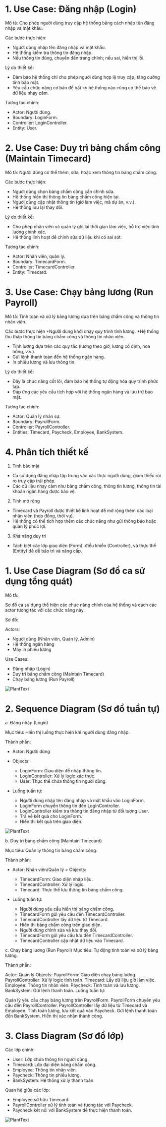 # 1. Use Case: Đăng nhập (Login)
Mô tả:
Cho phép người dùng truy cập hệ thống bằng cách nhập tên đăng nhập và mật khẩu.

Các bước thực hiện:
+ Người dùng nhập tên đăng nhập và mật khẩu.
+ Hệ thống kiểm tra thông tin đăng nhập.
+ Nếu thông tin đúng, chuyển đến trang chính; nếu sai, hiển thị lỗi.
  
Lý do thiết kế:
+ Đảm bảo hệ thống chỉ cho phép người dùng hợp lệ truy cập, tăng cường tính bảo mật.
+ Yêu cầu chức năng cơ bản để bất kỳ hệ thống nào cũng có thể bảo vệ dữ liệu nhạy cảm.
  
Tương tác chính:
+ Actor: Người dùng.
+ Boundary: LoginForm.
+ Controller: LoginController.
+ Entity: User.


# 2. Use Case: Duy trì bảng chấm công (Maintain Timecard)

Mô tả:
Người dùng có thể thêm, sửa, hoặc xem thông tin bảng chấm công.

Các bước thực hiện:
+ Người dùng chọn bảng chấm công cần chỉnh sửa.
+ Hệ thống hiển thị thông tin bảng chấm công hiện tại.
+ Người dùng cập nhật thông tin (giờ làm việc, mã dự án, v.v.).
+ Hệ thống lưu lại thay đổi.
  
Lý do thiết kế:
+ Cho phép nhân viên và quản lý ghi lại thời gian làm việc, hỗ trợ việc tính lương chính xác.
+ Hệ thống linh hoạt để chỉnh sửa dữ liệu khi có sai sót.
  
Tương tác chính:
+ Actor: Nhân viên, quản lý.
+ Boundary: TimecardForm.
+ Controller: TimecardController.
+ Entity: Timecard.


# 3. Use Case: Chạy bảng lương (Run Payroll)

Mô tả:
Tính toán và xử lý bảng lương dựa trên bảng chấm công và thông tin nhân viên.

Các bước thực hiện
+Người dùng khởi chạy quy trình tính lương.
+Hệ thống thu thập thông tin bảng chấm công và thông tin nhân viên.
+ Tính lương dựa trên các quy tắc (lương theo giờ, lương cố định, hoa hồng, v.v.).
+ Gửi lệnh thanh toán đến hệ thống ngân hàng.
+ In phiếu lương và lưu thông tin.

Lý do thiết kế:
+ Đây là chức năng cốt lõi, đảm bảo hệ thống tự động hóa quy trình phức tạp.
+ Đáp ứng các yêu cầu tích hợp với hệ thống ngân hàng và lưu trữ bảo mật.

Tương tác chính:
+ Actor: Quản lý nhân sự.
+ Boundary: PayrollForm.
+ Controller: PayrollController.
+ Entities: Timecard, Paycheck, Employee, BankSystem.


# 4. Phân tích thiết kế

1. Tính bảo mật
+ Ca sử dụng đăng nhập tập trung vào xác thực người dùng, giảm thiểu rủi ro truy cập trái phép.
+ Các dữ liệu nhạy cảm như bảng chấm công, thông tin lương, thông tin tài khoản ngân hàng được bảo vệ.
  
2. Tính mở rộng
+ Timecard và Payroll được thiết kế linh hoạt để mở rộng thêm các loại nhân viên (hợp đồng, thời vụ).
+ Hệ thống có thể tích hợp thêm các chức năng như gửi thông báo hoặc quản lý phúc lợi.
  
3. Khả năng duy trì
+ Tách biệt các lớp giao diện (Form), điều khiển (Controller), và thực thể (Entity) để dễ bảo trì và nâng cấp.



##

# 1. Use Case Diagram (Sơ đồ ca sử dụng tổng quát)

Mô tả:

  Sơ đồ ca sử dụng thể hiện các chức năng chính của hệ thống và cách các actor tương tác với các chức năng này.

Sơ đồ:

  Actors:

  + Người dùng (Nhân viên, Quản lý, Admin)
  + Hệ thống ngân hàng
  + Máy in phiếu lương
    
  Use Cases:

  + Đăng nhập (Login)
  + Duy trì bảng chấm công (Maintain Timecard)
  + Chạy bảng lương (Run Payroll)

![PlantText](https://www.planttext.com/api/plantuml/png/T991QiCm44NtEiMGLRt85KfQACsY1ZT9knVoO8dOuoB959-WwzwWQI_GRcDA5eRSmoVe5IhP3Z7OMGZ4_CVyFnhzLOU5iLpR8aiP5pRNy6HGzzVbAkJ44zJ03SmUYsR_HP3Mlq2o_YGmJVKpwz5RJjjrQIncBRjigZUmigdUAG5AF2th3qfEUAGLsRvlMEzAK0GlKZNxGm7fyVkuyoZpKM0-luQhXpnH5B1peBQwAWWYNkeyJKTQo9s3Ex1H6Ggkus3GRa8S333kVOexLbWVhPDk2YkHh1BSOi0cR3hiMU7hmFeYTnShE-I6pXqHwLoWCUSy4ymz4ceNo9U5HB6TfDP8SRj5s6XEngr9vUx5sSBL_UVu1m00__y30000)

# 2. Sequence Diagram (Sơ đồ tuần tự)
   
a. Đăng nhập (Login)

Mục tiêu: Hiển thị luồng thực hiện khi người dùng đăng nhập.

Thành phần:

- Actor: Người dùng
- Objects:
  + LoginForm: Giao diện để nhập thông tin.
  + LoginController: Xử lý logic xác thực.
  + User: Thực thể chứa thông tin người dùng.
    
- Luồng tuần tự:
  + Người dùng nhập tên đăng nhập và mật khẩu vào LoginForm.
  + LoginForm chuyển thông tin đến LoginController.
  + LoginController kiểm tra thông tin đăng nhập từ đối tượng User.
  + Trả về kết quả cho LoginForm.
  + Hiển thị kết quả trên giao diện.

![PlantText](https://www.planttext.com/api/plantuml/png/T96nYW8n48RxFCMyWDXRY21u1ugLFi0Q5mtkJZIPYDQMLbQs9rVTWOLWjIaiuela2Nm5iowokjmrmypF_Dy_8JTxQMcA59aqOH4dgM2eOyL6qk0uKcleoOd0ZbGfun99oQHGsiMGXDKOIT2wiB6yGgrPsg01_QdFZdCWzujmtLqtE04ifANxWZHq1BCW_1XMsfwCCYYGFhmz2g2fEmS6YGgELGs1yRYd0LtXxIO5Kj7_xhVJts87ocVVCFFPXM1Xydxb3ZoGl3tnlr9VN_-PH-DZUViC7xc3XCJRlQXhmtciDMEj6CVv9zm1003__mC0)

b. Duy trì bảng chấm công (Maintain Timecard)

Mục tiêu: Quản lý thông tin bảng chấm công.

Thành phần:

- Actor: Nhân viên/Quản lý
= Objects:
    + TimecardForm: Giao diện nhập liệu.
    + TimecardController: Xử lý logic.
    + Timecard: Thực thể lưu thông tin bảng chấm công.

- Luồng tuần tự:

    + Người dùng yêu cầu hiển thị bảng chấm công.
    + TimecardForm gửi yêu cầu đến TimecardController.
    + TimecardController lấy dữ liệu từ Timecard.
    + Hiển thị bảng chấm công trên giao diện.
    + Người dùng chỉnh sửa và lưu thay đổi.
    + TimecardForm gửi yêu cầu lưu đến TimecardController.
    + TimecardController cập nhật dữ liệu vào Timecard.

c. Chạy bảng lương (Run Payroll)
Mục tiêu: Tự động tính toán và xử lý bảng lương.

Thành phần:

Actor: Quản lý
Objects:
PayrollForm: Giao diện chạy bảng lương.
PayrollController: Xử lý logic tính toán.
Timecard: Lấy dữ liệu giờ làm việc.
Employee: Thông tin nhân viên.
Paycheck: Tính toán và lưu lương.
BankSystem: Gửi lệnh thanh toán.
Luồng tuần tự:

Quản lý yêu cầu chạy bảng lương trên PayrollForm.
PayrollForm chuyển yêu cầu đến PayrollController.
PayrollController lấy dữ liệu từ Timecard và Employee.
Tính toán lương, lưu kết quả vào Paycheck.
Gửi lệnh thanh toán đến BankSystem.
Hiển thị xác nhận thành công.

# 3. Class Diagram (Sơ đồ lớp)
Các lớp chính:

+ User: Lớp chứa thông tin người dùng.
+ Timecard: Lớp đại diện bảng chấm công.
+ Employee: Thông tin nhân viên.
+ Paycheck: Thông tin phiếu lương.
+ BankSystem: Hệ thống xử lý thanh toán.

Quan hệ giữa các lớp:
+ Employee sở hữu Timecard.
+ PayrollController xử lý tính toán và tương tác với Paycheck.
+ Paycheck kết nối với BankSystem để thực hiện thanh toán.

  
![PlantText](https://www.planttext.com/api/plantuml/png/V9AnJiCm48PtFuNLgGmTM3DLI0niIALYliRND8hjY-uSgWZnP0my4g-0ayOceHLURFtw_-_kR7z_Vcqb08VEMLLQ4D5xGTRlIW-hYsSF3WijWMjVNTGssix4PgbQgcg_lYlqWSYg3pNXNcg79R19I7IjfHxnASPh7oxYYJgML-86etgq19FUjGO29iG0VwFQ_C8V9zY_yEi112nmlwXKOTYDwb3aekSgpz2N9ooRL0KSTJxyYNlas6goNhVw0BxPzHBG9KpBLA98Z3ZqORsWpkBZUwpkLtgp6RTyeOMcinULx-2s9pvK8vgyobFCV3bRv0cCFXBVDCycA5BpqNxerHQz6JxG3m000F__0m00)
